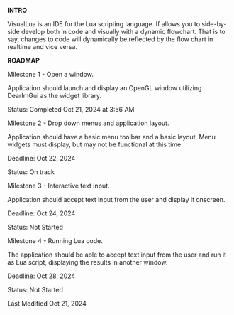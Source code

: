 **INTRO**

VisualLua is an IDE for the Lua scripting language. If allows you to 
side-by-side develop both in code and visually with a dynamic flowchart.
That is to say, changes to code will dynamically be reflected by the flow chart 
in realtime and vice versa.

**ROADMAP**

Milestone 1 - Open a window.

Application should launch and display an OpenGL window utilizing DearImGui as 
the widget library.

Status: Completed Oct 21, 2024 at 3:56 AM


Milestone 2 - Drop down menus and application layout.

Application should have a basic menu toolbar and a basic layout. Menu widgets 
must display, but may not be functional at this time.

Deadline: Oct 22, 2024

Status: On track


Milestone 3 - Interactive text input.

Application should accept text input from the user and display it onscreen.

Deadline: Oct 24, 2024

Status: Not Started


Milestone 4 - Running Lua code.

The application should be able to accept text input from the user and run it as
Lua script, displaying the results in another window.

Deadline: Oct 28, 2024

Status: Not Started

Last Modified Oct 21, 2024

